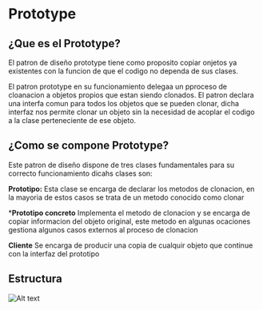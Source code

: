# Prototype 

## ¿Que es el Prototype?
El patron de diseño prototype tiene como proposito copiar onjetos ya existentes con la funcion de que el codigo no dependa de sus clases.

El patron prototype en su funcionamiento delegaa un pproceso de cloanacion a objetos propios que estan siendo clonados. El patron declara una interfa comun para todos los objetos que se pueden clonar, dicha interfaz nos permite clonar un objeto sin la necesidad de acoplar el codigo a la clase perteneciente de ese objeto. 

## ¿Como se compone Prototype?
Este patron de diseño dispone de tres clases fundamentales para su correcto funcionamiento dicahs clases son: 

**Prototipo:** Esta clase se encarga de declarar los metodos de clonacion, en la mayoria de estos casos se trata de un metodo conocido como clonar

***Prototipo concreto** Implementa el metodo de clonacion y se encarga de copiar informacion del objeto original, este metodo en algunas ocaciones gestiona algunos casos externos al proceso de clonacion 

**Cliente** Se encarga de producir una copia de cualquir objeto que continue con la interfaz del prototipo

## Estructura

![Alt text](https://refactoring.guru/images/patterns/diagrams/prototype/structure-indexed.png)
